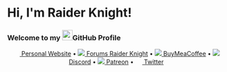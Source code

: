 # Hi, I'm Raider Knight!
### Welcome to my <img src="https://img.icons8.com/color/96/000000/github--v1.png" height="24"/>GitHub Profile

<p style="text-align:center;">
  <a href="https://raiderknight.com/"><img src="https://img.icons8.com/color/96/000000/internet.png" height="16"/> Personal Website</a> •
  <a href="https://lifeplay.site/"><img src="https://img.icons8.com/metro/16/000000/chat.png"/> Forums Raider Knight</a> •
  <a href="https://www.buymeacoffee.com/raiderknight"><img src="https://img.icons8.com/external-tal-revivo-shadow-tal-revivo/16/000000/external-buy-me-a-coffee-help-creators-receive-support-from-their-audience-logo-shadow-tal-revivo.png"/> BuyMeaCoffee</a> •
  <a href="https://discord.gg/d3U9E2wb4Y"><img src="https://img.icons8.com/color/16/000000/discord--v2.png"/> Discord</a> •
  <a href="https://www.patreon.com/raiderknight"><img src="https://img.icons8.com/fluency/16/000000/patreon.png"/> Patreon</a> •
  <a href="https://twitter.com/RaiderKnight"><img src="https://img.icons8.com/color/96/000000/twitter-circled.png" height="16"/> Twitter</a>
</p>
<br>